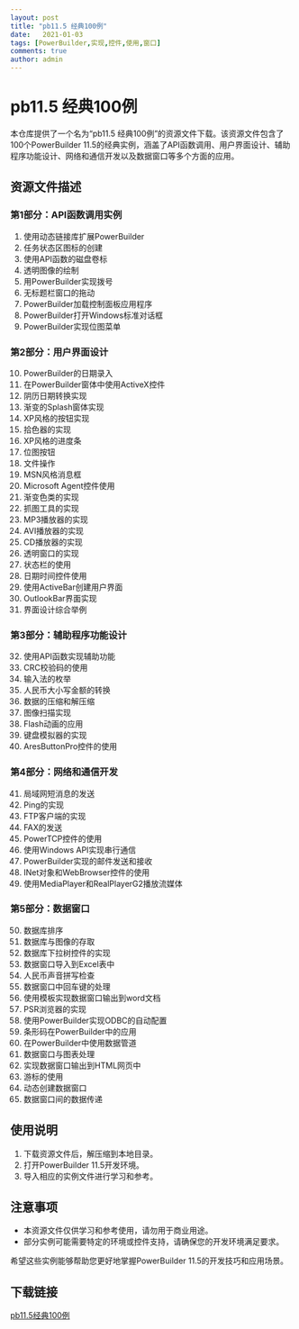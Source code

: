 ```yaml
---
layout: post
title: "pb11.5 经典100例"
date:   2021-01-03
tags: [PowerBuilder,实现,控件,使用,窗口]
comments: true
author: admin
---
```

# pb11.5 经典100例

本仓库提供了一个名为“pb11.5 经典100例”的资源文件下载。该资源文件包含了100个PowerBuilder 11.5的经典实例，涵盖了API函数调用、用户界面设计、辅助程序功能设计、网络和通信开发以及数据窗口等多个方面的应用。

## 资源文件描述

### 第1部分：API函数调用实例
1. 使用动态链接库扩展PowerBuilder
2. 任务状态区图标的创建
3. 使用API函数的磁盘卷标
4. 透明图像的绘制
5. 用PowerBuilder实现拨号
6. 无标题栏窗口的拖动
7. PowerBuilder加载控制面板应用程序
8. PowerBuilder打开Windows标准对话框
9. PowerBuilder实现位图菜单

### 第2部分：用户界面设计
10. PowerBuilder的日期录入
11. 在PowerBuilder窗体中使用ActiveX控件
12. 阴历日期转换实现
13. 渐变的Splash窗体实现
14. XP风格的按钮实现
15. 拾色器的实现
16. XP风格的进度条
17. 位图按钮
18. 文件操作
19. MSN风格消息框
20. Microsoft Agent控件使用
21. 渐变色类的实现
22. 抓图工具的实现
23. MP3播放器的实现
24. AVI播放器的实现
25. CD播放器的实现
26. 透明窗口的实现
27. 状态栏的使用
28. 日期时间控件使用
29. 使用ActiveBar创建用户界面
30. OutlookBar界面实现
31. 界面设计综合举例

### 第3部分：辅助程序功能设计
32. 使用API函数实现辅助功能
33. CRC校验码的使用
34. 输入法的枚举
35. 人民币大小写金额的转换
36. 数据的压缩和解压缩
37. 图像扫描实现
38. Flash动画的应用
39. 键盘模拟器的实现
40. AresButtonPro控件的使用

### 第4部分：网络和通信开发
41. 局域网短消息的发送
42. Ping的实现
43. FTP客户端的实现
44. FAX的发送
45. PowerTCP控件的使用
46. 使用Windows API实现串行通信
47. PowerBuilder实现的邮件发送和接收
48. INet对象和WebBrowser控件的使用
49. 使用MediaPlayer和RealPlayerG2播放流媒体

### 第5部分：数据窗口
50. 数据库排序
51. 数据库与图像的存取
52. 数据库下拉树控件的实现
53. 数据窗口导入到Excel表中
54. 人民币声音拼写检查
55. 数据窗口中回车键的处理
56. 使用模板实现数据窗口输出到word文档
57. PSR浏览器的实现
58. 使用PowerBuilder实现ODBC的自动配置
59. 条形码在PowerBuilder中的应用
60. 在PowerBuilder中使用数据管道
61. 数据窗口与图表处理
62. 实现数据窗口输出到HTML网页中
63. 游标的使用
64. 动态创建数据窗口
65. 数据窗口间的数据传递

## 使用说明

1. 下载资源文件后，解压缩到本地目录。
2. 打开PowerBuilder 11.5开发环境。
3. 导入相应的实例文件进行学习和参考。

## 注意事项

- 本资源文件仅供学习和参考使用，请勿用于商业用途。
- 部分实例可能需要特定的环境或控件支持，请确保您的开发环境满足要求。

希望这些实例能够帮助您更好地掌握PowerBuilder 11.5的开发技巧和应用场景。

## 下载链接

[pb11.5经典100例](https://pan.quark.cn/s/00706f3ac719)